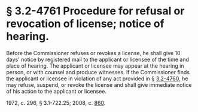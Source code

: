 # § 3.2-4761 Procedure for refusal or revocation of license; notice of hearing.

<p>Before the Commissioner refuses or revokes a license, he shall give 10 days' notice by registered mail to the applicant or licensee of the time and place of hearing. The applicant or licensee may appear at the hearing in person, or with counsel and produce witnesses. If the Commissioner finds the applicant or licensee in violation of any act provided in § <a href='http://law.lis.virginia.gov/vacode/3.2-4760/'>3.2-4760</a>, he may refuse, suspend, or revoke the license and shall give immediate notice of his action to the applicant or licensee.</p><p>1972, c. 296, § 3.1-722.25; 2008, c. <a href='http://lis.virginia.gov/cgi-bin/legp604.exe?081+ful+CHAP0860'>860</a>.</p>